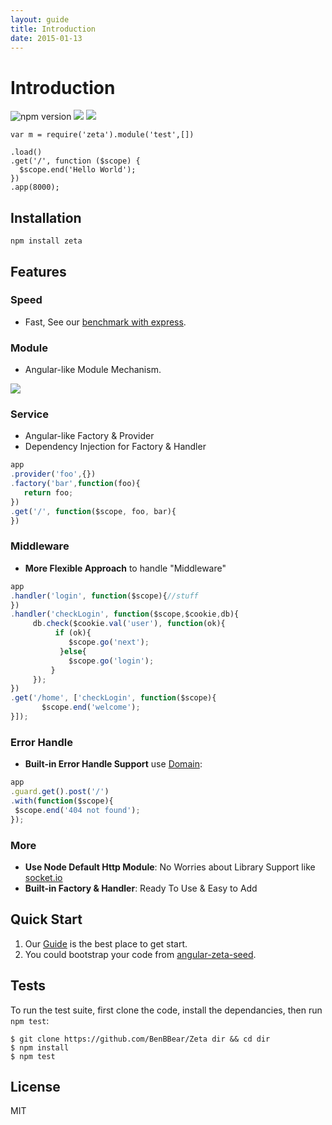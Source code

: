 ```yaml
---
layout: guide
title: Introduction
date: 2015-01-13
---
```


# Introduction

![npm version](https://badge.fury.io/js/zeta.svg)
![](https://travis-ci.org/BenBBear/Zeta.svg)
![](https://coveralls.io/repos/BenBBear/Zeta/badge.png)

~~~javescript
var m = require('zeta').module('test',[])

.load()
.get('/', function ($scope) {
  $scope.end('Hello World');
})
.app(8000);
~~~

## Installation

~~~shell
npm install zeta
~~~


## Features


### Speed
- Fast, See our [benchmark with express](https://github.com/BenBBear/Zeta-benchmark).

### Module
- Angular-like Module Mechanism.


![]({{site.baseurl}}/img/module.png)



### Service

- Angular-like Factory & Provider
- Dependency Injection for Factory & Handler

~~~javascript
app
.provider('foo',{})
.factory('bar',function(foo){
   return foo; 
})
.get('/', function($scope, foo, bar){
})
~~~


### Middleware



- **More Flexible Approach** to handle "Middleware"

~~~javascript
app
.handler('login', function($scope){//stuff
})
.handler('checkLogin', function($scope,$cookie,db){
     db.check($cookie.val('user'), function(ok){
          if (ok){
             $scope.go('next'); 
           }else{
             $scope.go('login');
         }         
     });
})
.get('/home', ['checkLogin', function($scope){
       $scope.end('welcome');
}]);
~~~


### Error Handle


- **Built-in Error Handle Support** use [Domain](nodejs.org/api/domain.html): 

~~~javascript
app
.guard.get().post('/') 
.with(function($scope){
 $scope.end('404 not found'); 
});
~~~


### More

- **Use Node Default Http Module**: No Worries about Library Support like [socket.io](socket.io)
- **Built-in Factory & Handler**: Ready To Use & Easy to Add 

## Quick Start

1. Our [Guide](http://zetajs.io/guide) is the best place to get start.
2. You could bootstrap your code from [angular-zeta-seed](https://github.com/cloud-bear/angular-zeta-seed).


## Tests

To run the test suite, first clone the code, install the dependancies, then run `npm test`:

~~~shell
$ git clone https://github.com/BenBBear/Zeta dir && cd dir
$ npm install
$ npm test
~~~

## License

MIT
